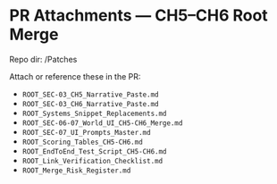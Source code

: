 # PR Attachments — CH5–CH6 Root Merge
Repo dir: /Patches

Attach or reference these in the PR:

- `ROOT_SEC-03_CH5_Narrative_Paste.md`
- `ROOT_SEC-03_CH6_Narrative_Paste.md`
- `ROOT_Systems_Snippet_Replacements.md`
- `ROOT_SEC-06-07_World_UI_CH5-CH6_Merge.md`
- `ROOT_SEC-07_UI_Prompts_Master.md`
- `ROOT_Scoring_Tables_CH5-CH6.md`
- `ROOT_EndToEnd_Test_Script_CH5-CH6.md`
- `ROOT_Link_Verification_Checklist.md`
- `ROOT_Merge_Risk_Register.md`
